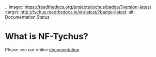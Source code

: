 .. image:: https://readthedocs.org/projects/tychus/badge/?version=latest
:target: http://tychus.readthedocs.io/en/latest/?badge=latest
:alt: Documentation Status

# What is NF-Tychus?
Please see our online [documentation](http://tychus.readthedocs.io/en/latest/)
